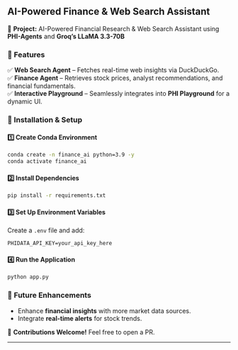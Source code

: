 
## **AI-Powered Finance & Web Search Assistant**  

📌 **Project:** AI-Powered Financial Research & Web Search Assistant using **PHI-Agents** and **Groq’s LLaMA 3.3-70B**  

### **🚀 Features**  
✅ **Web Search Agent** – Fetches real-time web insights via DuckDuckGo.  
✅ **Finance Agent** – Retrieves stock prices, analyst recommendations, and financial fundamentals.  
✅ **Interactive Playground** – Seamlessly integrates into **PHI Playground** for a dynamic UI.  

### **📌 Installation & Setup**  

#### **1️⃣ Create Conda Environment**  
```bash
conda create -n finance_ai python=3.9 -y
conda activate finance_ai
```

#### **2️⃣ Install Dependencies**  
```bash
pip install -r requirements.txt
```

#### **3️⃣ Set Up Environment Variables**  
Create a `.env` file and add:  
```plaintext
PHIDATA_API_KEY=your_api_key_here
```

#### **4️⃣ Run the Application**  
```bash
python app.py
```

### **🔗 Future Enhancements**  
- Enhance **financial insights** with more market data sources.  
- Integrate **real-time alerts** for stock trends.  

🚀 **Contributions Welcome!** Feel free to open a PR.  

---
